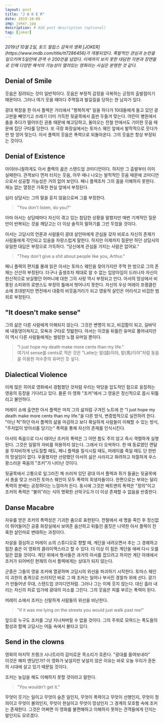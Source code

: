 ```yaml
---
layout: post
title: "J O K E R"
date: 2019-10-08
img: joker.jpg
description: # Add post description (optional)
tag: [joker]
---
```


<i>
2019년 10월 2일, 토드 필립스 감독의 영화 [JOKER](https://www.imdb.com/title/tt7286456)가 개봉되었다. 폭발적인 관심과 논란을 일으키며 5일만에 관객 수 200만을 넘었다. 
이제까지 보지 못한 대담한 각본과 장면들로 인해 다양한 해석의 가능성이 열려있는 영화라는 사실은 분명한 것 같다.
</i>

## Denial of Smile

웃음은 장려되는 것이 일반적이다. 웃음은 부정적 감정을 극복하는 긍정의 출발점이기 때문이다. 그러나 여기 웃을 때마다 주먹질과 발길질을 당하는 한 남자가 있다.

광대 복장을 한 아서 플렉은 거리에서 "행복하게" 일을 하다가 10대들에게 들고 있던 광고판을 빼앗기고 쓰레기 더미 가득한 뒷골목에서 흠씬 두들겨 맞는다. 
어린이 병원에서 춤을 추다가 떨어뜨린 권총 때문에 해고당하고, 돌아오는 전철 안에서도 기이한 웃음 때문에 집단 구타를 당한다. 
또 극장 화장실에서는 토마스 웨인 앞에서 발작적으로 웃다가 한 방 얻어 맞는다.
아서 플렉의 웃음은 폭력으로 되돌아온다. 그의 웃음은 항상 부정되는 것이다.

## Denial of Existence

아이러니컬하게도 아서 플렉의 꿈은 스탠드업 코미디언이다. 하지만 그 출발부터 이미 실패한다. 관객보다 먼저 터지는 웃음, 아무 때나 나오는 발작적인 웃음 때문에 
코미디언으로서 성공할 가능성은 거의 없어 보인다. 페니 플렉조차 그의 꿈을 이해하지 못한다. 재능 없는 열정은 가혹한 현실 앞에서 부정된다.

심리 상담사는 그의 말을 듣지 않음으로써 그를 부정한다. 

>"You don't listen, do you?" 

아마 아서는 상담때마다 자신이 겪고 있는 참담한 상황을 말했지만 매번 기계적인 질문만이 
반복되는 것을 깨닫고는 더 이상 솔직히 말하기를 그만 두었을 것이다. 

아서는 고담시의 언론과 사람들이 광대 살인마에게 관심을 갖자 비로소 자신의 존재가 사람들에게 각인되고 있음을 자랑스럽게 말한다. 하지만 
이제까지 질문만 하던 상담사의 유일한 대답은 부정으로 가득하다. "당신에게 관심을 가지는 사람은 없어요." 

>"They don't give a shit about people like you, Arthur."

페니 플렉의 편지를 몰래 읽은 아서는 토마스 웨인을 찾아가지만 주먹 한 방으로 그의 존재는 산산히 부정된다. 더구나 출생조차 제대로 알 수 없는 입양아임이 드러나자 자신이 헌신적으로 보살폈던 어머니에 대한 그의 사랑 역시 부정되고 만다.
아서의 망상에서 비롯된 소피와의 로맨스도 부정의 틀에서 벗어나지 못한다. 자신의 우상 머레이 프랭클린 쇼에 초대받지만 면전에서 대중의 비웃음거리가 되고 영웅적 살인은 어리석고 비겁한 범죄로 부정된다.

## "It doesn't make sense"

그의 삶은 다른 사람에게 이해되지 않는다. 그것은 변명이 되고, 비겁함이 되고, 길바닥에 내동댕이쳐지고, 모욕과 구타로 짓밟힌다. 아서는 이것을 뒤틀린 유머로 풀어내지만 
이 역시 다른 사람들에게는 썰렁한 노잼 유머일 뿐이다. 

> "I just hope my death make more cents than my life."  
> 여기서 sense를 cents로 적은 것은 "Latte는 말(語)이야, 말(馬)이야"처럼 동음을 이용한 저수준의 유머인 듯 싶다. 


## Dialectical Violence 

이제 많은 히어로 영화에서 경험했던 것처럼 우리는 악당을 압도적인 힘으로 응징하는 영웅의 등장을 기다리고 있다. 
물론 이 영화 "조커"에서 그 영웅은 정신적으로 몹시 뒤틀리고 불안하다.

머레이 쇼에 출연한 아서 플렉은 마치 그의 삶처럼 구겨진 노트에 쓴 "I just hope my death make more cents than my life."을 다른 방식, 변증법적으로 실천하려 한다. 
"아닌 척"하던 아서 플렉의 삶을 마감하고 보다 확실하게 사람들이 이해할 수 있는 방식, "주저없이 방아쇠를 당기는" 폭력을 통해 
자신의 존재를 인식시킨다.

아서의 죽음으로 다시 태어난 조커의 폭력은 그 어떤 틈도 주지 않고 즉시 격렬하게 실행된다. 그것은 일말의 자비를 허용하지 않는다. 
그래서 더 오싹하다. 한 때 동료였던 랜달을 무자비하게 난도질할 때도, 페니 플렉을 질식시킬 때도, 머레이를 죽일 때도 단 한번의 망설임이 없다. 
우울했지만 선량했던 아서의 삶은 사라지고 화려하고 처절하게 우스꽝스러운 죽음의 "조커"가 나타난 것이다.

뒷골목에서 고통으로 일그러진 채 쓰러져 있던 광대 아서 플렉과 쥐가 들끓는 뒷골목에서 총을 맞고 쓰러진 토마스 웨인이 모두 폭력의 희생자들이다. 
한편으로는 부와는 달리 폭력의 분배는 공정하다는 느낌마저 든다. 동시에 그것은 배트맨의 폭력은 "정의"이고 조커의 폭력은 "불의"라는 식의 명확한 선악구도가 더 이상 존재할 수 없음을 반증한다.


## Danse Macabre

자유를 얻은 조커의 폭력성은 기괴한 춤으로 표현된다. 전철에서 세 명을 죽인 후 정신없이 뛰어들어간 공중 화장실에서 보여준 
음산하고 뒤틀린 몸짓은 나약한 아서 플렉이 잔혹한 살인마로 변태하는 과정이다. 

자살을 결심하고 머레이 쇼의 스튜디오로 향할 때, 계단을 내려오면서 추는 그 경쾌하고 힘찬 춤은 이 영화의 클라이맥스라고 할 수 있다. 더 이상 이 힘든 계단을 애써 다시 
오를 일은 없을 것이다. 계단 위에서 형사들은 과거의 아서를 잡으려고 하지만 계단 아래에서 조커가 되어버린 현재의 아서 플렉에게는 상대가 되지 않는다.

군중은 그들의 영웅 조커에 열광하며 고담시의 위선을 파괴하기 시작한다. 토마스 웨인이 괴한의 총격으로 쓰러지던 바로 그 때 조커는 일어나 부서진 경찰차 위에 선다. 
광기가 만들어낸 무대, 스탠드업 코미디언처럼. 그러나 그는 이제 웃지 않는다. 대신 흘러 내리는 자신의 피로 입가에 광대의 미소를 그린다. 그의 웃음은 피를 부르는 폭력이 된다. 

머레이 쇼에서 조커는 신랄하게 사람들의 위선을 비난한다. 

>"if it was me lying on the streets you would just walk past me!"

앞으로 누구도 조커를 그냥 지나쳐버릴 수 없을 것이다. 그의 주위로 모여드는 폭도들의 함성과 함께 고담시는 어둠 속에서 불타고 있다. 


## Send in the clowns

영화의 마지막 프랭크 시나트라의 감미로운 목소리가 흐른다. "광대를 들여보내라"  
이것은 해피 엔딩인가? 이 영화가 낯설지만 낯설지 않은 이유는 바로 오늘 우리가 혼돈의 시대에 살고 있기 때문일 것이다.

조커는 농담을 해도 이해하지 못할 것이라고 말한다. 

> "You wouldn't get it."

무엇이 웃기는 일이고 무엇이 슬픈 일인지, 무엇이 폭력이고 무엇이 선행인지, 무엇이 정의이고 무엇이 불의인지, 무엇이 현실이고 무엇이 망상인지 그 경계의 모호함 속에 조커는 존재한다.
그것은 어쩌면 이 영화를 불편해하고 이해하지 못하는 관객들에게 던지는 말인지도 모르겠다.